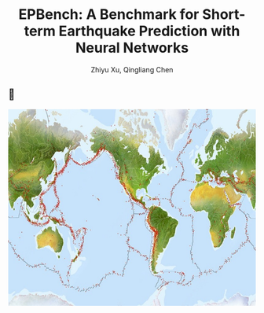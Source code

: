 <div align="center">

<h1>EPBench: A Benchmark for Short-term Earthquake
Prediction with Neural Networks </h1>

Zhiyu Xu,
Qingliang Chen

</div>

## 🚀
<div align="center">
<img width="700" height="400" alt="image" src="figs/distribute.png">
</div>
